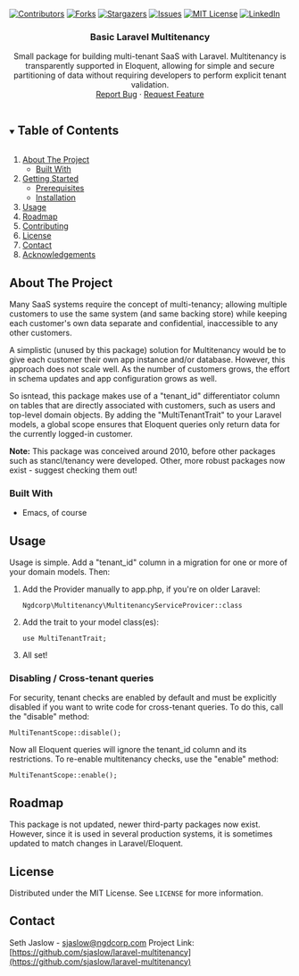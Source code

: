 [![Contributors][contributors-shield]][contributors-url]
[![Forks][forks-shield]][forks-url]
[![Stargazers][stars-shield]][stars-url]
[![Issues][issues-shield]][issues-url]
[![MIT License][license-shield]][license-url]
[![LinkedIn][linkedin-shield]][linkedin-url]


  <h3 align="center">Basic Laravel Multitenancy</h3>

  <p align="center">
    Small package for building multi-tenant SaaS with Laravel. Multitenancy is transparently supported in Eloquent, allowing for simple and secure partitioning of data without requiring developers to perform explicit tenant validation. 
    <br />
    <a href="https://github.com/sjaslow/laravel-multitenancy/issues">Report Bug</a>
    ·
    <a href="https://github.com/sjaslow/laravel-multitenancy/issues">Request Feature</a>
  </p>
</p>



<!-- TABLE OF CONTENTS -->
<details open="open">
  <summary><h2 style="display: inline-block">Table of Contents</h2></summary>
  <ol>
    <li>
      <a href="#about-the-project">About The Project</a>
      <ul>
        <li><a href="#built-with">Built With</a></li>
      </ul>
    </li>
    <li>
      <a href="#getting-started">Getting Started</a>
      <ul>
        <li><a href="#prerequisites">Prerequisites</a></li>
        <li><a href="#installation">Installation</a></li>
      </ul>
    </li>
    <li><a href="#usage">Usage</a></li>
    <li><a href="#roadmap">Roadmap</a></li>
    <li><a href="#contributing">Contributing</a></li>
    <li><a href="#license">License</a></li>
    <li><a href="#contact">Contact</a></li>
    <li><a href="#acknowledgements">Acknowledgements</a></li>
  </ol>
</details>



<!-- ABOUT THE PROJECT -->
## About The Project

Many SaaS systems require the concept of multi-tenancy; allowing multiple customers to use the same system (and same backing store) while keeping each customer's own data separate and confidential, inaccessible to any other customers.

A simplistic (unused by this package) solution for Multitenancy would be to give each customer their own app instance and/or database. However, this approach does not scale well. As the number of customers grows, the effort in schema updates and app configuration grows as well.

So isntead, this package makes use of a "tenant_id" differentiator column on tables that are directly associated with customers, such as users and top-level domain objects. By adding the "MultiTenantTrait" to your Laravel models, a global scope ensures that Eloquent queries only return data for the currently logged-in customer. 

**Note:** This package was conceived around 2010, before other packages such as stancl/tenancy were developed. Other, more robust packages now exist - suggest checking them out!


### Built With

* Emacs, of course


<!-- USAGE EXAMPLES -->
## Usage

Usage is simple. Add a "tenant_id" column in a migration for one or more of your domain models. Then:

1. Add the Provider manually to app.php, if you're on older Laravel:
   ```
   Ngdcorp\Multitenancy\MultitenancyServiceProvicer::class
   ```
2. Add the trait to your model class(es):
   ```
   use MultiTenantTrait;
   ```
3. All set!

### Disabling / Cross-tenant queries
For security, tenant checks are enabled by default and must be explicitly disabled if you want to write code for cross-tenant queries. To do this, call the "disable" method:
```
MultiTenantScope::disable();
```

Now all Eloquent queries will ignore the tenant_id column and its restrictions. To re-enable multitenancy checks, use the "enable" method:
 ```
MultiTenantScope::enable();
```


<!-- ROADMAP -->
## Roadmap

This package is not updated, newer third-party packages now exist. However, since it is used in several production systems, it is sometimes updated to match changes in Laravel/Eloquent.


<!-- LICENSE -->
## License

Distributed under the MIT License. See `LICENSE` for more information.


<!-- CONTACT -->
## Contact

Seth Jaslow - sjaslow@ngdcorp.com
Project Link: [https://github.com/sjaslow/laravel-multitenancy](https://github.com/sjaslow/laravel-multitenancy)




<!-- MARKDOWN LINKS & IMAGES -->
<!-- https://www.markdownguide.org/basic-syntax/#reference-style-links -->
[contributors-shield]: https://img.shields.io/github/contributors/sjaslow/laravel-multitenancy.svg?style=for-the-badge
[contributors-url]: https://github.com/sjaslow/laravel-multitenancy/graphs/contributors
[forks-shield]: https://img.shields.io/github/forks/sjaslow/laravel-multitenancy.svg?style=for-the-badge
[forks-url]: https://github.com/sjaslow/laravel-multitenancy/network/members
[stars-shield]: https://img.shields.io/github/stars/sjaslow/laravel-multitenancy.svg?style=for-the-badge
[stars-url]: https://github.com/sjaslow/laravel-multitenancy/stargazers
[issues-shield]: https://img.shields.io/github/issues/sjaslow/laravel-multitenancy.svg?style=for-the-badge
[issues-url]: https://github.com/sjaslow/laravel-multitenancy/issues
[license-shield]: https://img.shields.io/github/license/sjaslow/laravel-multitenancy.svg?style=for-the-badge
[license-url]: https://github.com/sjaslow/laravel-multitenancy/blob/master/LICENSE.txt
[linkedin-shield]: https://img.shields.io/badge/-LinkedIn-black.svg?style=for-the-badge&logo=linkedin&colorB=555
[linkedin-url]: https://linkedin.com/in/sjaslow
